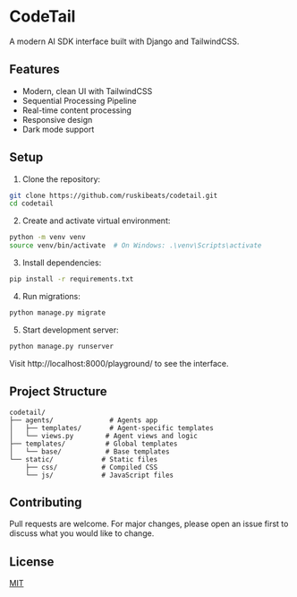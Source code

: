 # CodeTail

A modern AI SDK interface built with Django and TailwindCSS.

## Features

- Modern, clean UI with TailwindCSS
- Sequential Processing Pipeline
- Real-time content processing
- Responsive design
- Dark mode support

## Setup

1. Clone the repository:
```bash
git clone https://github.com/ruskibeats/codetail.git
cd codetail
```

2. Create and activate virtual environment:
```bash
python -m venv venv
source venv/bin/activate  # On Windows: .\venv\Scripts\activate
```

3. Install dependencies:
```bash
pip install -r requirements.txt
```

4. Run migrations:
```bash
python manage.py migrate
```

5. Start development server:
```bash
python manage.py runserver
```

Visit http://localhost:8000/playground/ to see the interface.

## Project Structure

```
codetail/
├── agents/              # Agents app
│   ├── templates/       # Agent-specific templates
│   └── views.py        # Agent views and logic
├── templates/          # Global templates
│   └── base/           # Base templates
└── static/            # Static files
    ├── css/           # Compiled CSS
    └── js/            # JavaScript files
```

## Contributing

Pull requests are welcome. For major changes, please open an issue first to discuss what you would like to change.

## License

[MIT](https://choosealicense.com/licenses/mit/)